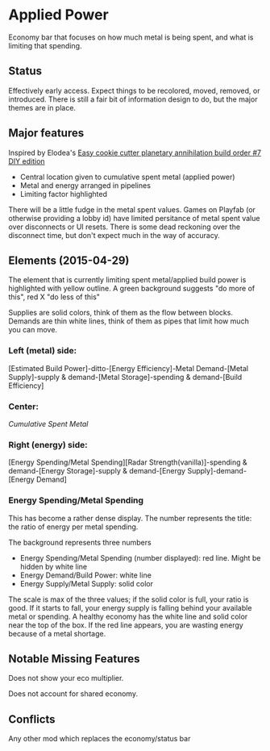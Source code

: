 # Applied Power

Economy bar that focuses on how much metal is being spent, and what is limiting that spending.

## Status

Effectively early access.  Expect things to be recolored, moved, removed, or introduced. There is still a fair bit of information design to do, but the major themes are in place.

## Major features

Inspired by Elodea's [Easy cookie cutter planetary annihilation build order #7 DIY edition](https://forums.uberent.com/threads/cookie-cutter-builds-for-new-players.59452/#post-1059439)

- Central location given to cumulative spent metal (applied power)
- Metal and energy arranged in pipelines
- Limiting factor highlighted

There will be a little fudge in the metal spent values. Games on Playfab (or otherwise providing a lobby id) have limited persitance of metal spent value over disconnects  or UI resets. There is some dead reckoning over the disconnect time, but don't expect much in the way of accuracy.

## Elements (2015-04-29)

The element that is currently limiting spent metal/applied build power is highlighted with yellow outline.  A green background suggests "do more of this", red X "do less of this"

Supplies are solid colors, think of them as the flow between blocks.  Demands are thin white lines, think of them as pipes that limit how much you can move.

### Left (metal) side:

[Estimated Build Power]-ditto-[Energy Efficiency]-Metal Demand-[Metal Supply]-supply & demand-[Metal Storage]-spending & demand-[Build Efficiency]

### Center:

*Cumulative Spent Metal*

### Right (energy) side:

[Energy Spending/Metal Spending][Radar Strength(vanilla)]-spending & demand-[Energy Storage]-supply & demand-[Energy Supply]-demand-[Energy Demand]

### Energy Spending/Metal Spending

This has become a rather dense display.  The number represents the title: the ratio of energy per metal spending.

The background represents three numbers

- Energy Spending/Metal Spending (number displayed): red line.  Might be hidden by white line
- Energy Demand/Build Power: white line
- Energy Supply/Metal Supply: solid color

The scale is max of the three values; if the solid color is full, your ratio is good.  If it starts to fall, your energy supply is falling behind your available metal or spending. A healthy economy has the white line and solid color near the top of the box. If the red line appears, you are wasting energy because of a metal shortage.

## Notable Missing Features

Does not show your eco multiplier.

Does not account for shared economy.

## Conflicts

Any other mod which replaces the economy/status bar
